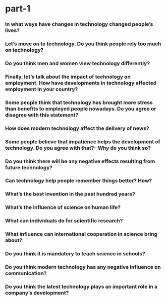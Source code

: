 # part-1

### In what ways have changes in technology changed people’s lives?

### Let’s move on to technology. Do you think people rely too much on technology?

### Do you think men and women view technology differently?

### Finally, let’s talk about the impact of technology on employment. How have developments in technology affected employment in your country?

### Some people think that technology has brought more stress than benefits to employed people nowadays. Do you agree or disagree with this statement?

### How does modern technology affect the delivery of news?

### Some people believe that impatience helps the development of technology. Do you agree with that?– Why do you think so?

### Do you think there will be any negative effects resulting from future technology?

### Can technology help people remember things better? How?

### What’s the best invention in the past hundred years?

### What’s the influence of science on human life?

### What can individuals do for scientific research?

### What influence can international cooperation in science bring about?

### Do you think it is mandatory to teach science in schools?

### Do you think modern technology has any negative influence on communication?

### Do you think the latest technology plays an important role in a company’s development?
